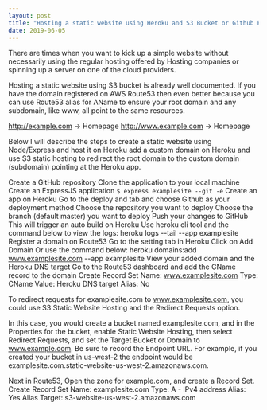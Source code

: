 ```yaml
---
layout: post
title: "Hosting a static website using Heroku and S3 Bucket or Github Page"
date: 2019-06-05
---
```


There are times when you want to kick up a simple website without necessarily using the regular hosting offered by Hosting companies or spinning up a server on one of the cloud providers. 

Hosting a static website using S3 bucket is already well documented. If you have the domain registered on AWS Route53 then even better because you can use Route53 alias for AName to ensure your root domain and any subdomain, like www, all point to the same resources. 

http://example.com -> Homepage
http://www.example.com -> Homepage

Below I will describe the steps to create a static website using Node/Express and host it on Heroku add a custom domain on Heroku and use S3 static hosting to redirect the root domain to the custom domain (subdomain) pointing at the Heroku app.

Create a GitHub repository
	Clone the application to your local machine
Create an ExpressJS application
	`$ express examplesite --git -e`
Create an app on Heroku
	Go to the deploy and tab and choose Github as your deployment method
	Choose the repository you want to deploy
	Choose the branch (default master) you want to deploy
Push your changes to GitHub
	This will trigger an auto build on Heroku
	Use heroku cli tool and the command below to view the logs:
		heroku logs --tail --app examplesite
Register a domain on Route53
Go to the setting tab in Heroku
	Click on Add Domain 
	Or use the command below:
	heroku domains:add www.examplesite.com --app examplesite
View your added domain and the Heroku DNS target
Go to the Route53 dashboard and add the CName record to the domain
	Create Record Set
	Name: www.examplesite.com
	Type: CName
	Value: Heroku DNS target
	Alias: No

To redirect requests for examplesite.com to www.examplesite.com, you could use S3 Static Website Hosting and the Redirect Requests option.

In this case, you would create a bucket named examplesite.com, and in the Properties for the bucket, enable Static Website Hosting, then select Redirect Requests, and set the Target Bucket or Domain to www.example.com. 
Be sure to record the Endpoint URL. For example, if you created your bucket in us-west-2 the endpoint would be examplesite.com.static-website-us-west-2.amazonaws.com.

Next in Route53, Open the zone for example.com, and create a Record Set. 
    	Create Record Set
    	Name: examplesite.com
    	Type: A - IPv4 address
    	Alias: Yes
	Alias Target: s3-website-us-west-2.amazonaws.com


